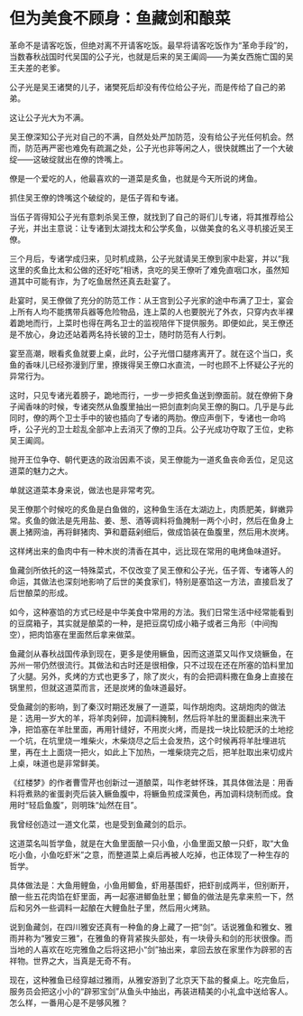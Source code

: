 # 但为美食不顾身：鱼藏剑和酿菜

革命不是请客吃饭，但绝对离不开请客吃饭。最早将请客吃饭作为“革命手段”的，当数春秋战国时代吴国的公子光，也就是后来的吴王阖闾——为美女西施亡国的吴王夫差的老爹。 

公子光是吴王诸樊的儿子，诸樊死后却没有传位给公子光，而是传给了自己的弟弟。 

这让公子光大为不满。 

吴王僚深知公子光对自己的不满，自然处处严加防范，没有给公子光任何机会。然而，防范再严密也难免有疏漏之处，公子光也非等闲之人，很快就瞧出了一个大破绽——这破绽就出在僚的馋嘴上。 

僚是一个爱吃的人，他最喜欢的一道菜是炙鱼，也就是今天所说的烤鱼。 

抓住吴王僚的馋嘴这个破绽的，是伍子胥和专诸。 

当伍子胥得知公子光有意刺杀吴王僚，就找到了自己的哥们儿专诸，将其推荐给公子光，并出主意说：让专诸到太湖找太和公学炙鱼，以做美食的名义寻机接近吴王僚。 

三个月后，专诸学成归来，见时机成熟，公子光就请吴王僚到家中赴宴，并以“我这里的炙鱼比太和公做的还好吃”相诱，贪吃的吴王僚听了难免直咽口水，虽然知道其中可能有诈，为了吃鱼居然还真去赴宴了。 

赴宴时，吴王僚做了充分的防范工作：从王宫到公子光家的途中布满了卫士，宴会上所有人均不能携带兵器等危险物品，连上菜的人也要脱光了外衣，只穿内衣半裸着跪地而行，上菜时也得在两名卫士的监视陪伴下提供服务。即便如此，吴王僚还是不放心，身边还站着两名持长铍的卫士，随时防范有人行刺。 

宴至高潮，眼看炙鱼就要上桌，此时，公子光借口腿疼离开了。就在这个当口，炙鱼的香味儿已经弥漫到厅里，撩拨得吴王僚口水直流，一时也顾不上怀疑公子光的异常行为。 

这时，只见专诸光着膀子，跪地而行，一步一步把炙鱼送到僚面前。就在僚俯下身子闻香味的时候，专诸突然从鱼腹里抽出一把剑直刺向吴王僚的胸口。几乎是与此同时，僚的两个卫士手中的铍也插向了专诸的两肋。僚应声倒下，专诸也一命呜呼，公子光的卫士趁乱全部冲上去消灭了僚的卫兵。公子光成功夺取了王位，史称吴王阖闾。 

抛开王位争夺、朝代更迭的政治因素不谈，吴王僚能为一道炙鱼丧命丢位，足见这道菜的魅力之大。 

单就这道菜本身来说，做法也是非常考究。 

吴王僚那个时候吃的炙鱼是白鱼做的，这种鱼生活在太湖边上，肉质肥美，鲜嫩异常。炙鱼的做法是先用盐、姜、葱、酒等调料将鱼腌制一两个小时，然后在鱼身上裹上猪网油，再将鲜猪肉、笋和蘑菇剁细后，做成馅装在鱼腹里，然后用木炭烤。 

这样烤出来的鱼肉中有一种木炭的清香在其中，远比现在常用的电烤鱼味道好。 

鱼藏剑所依托的这一特殊菜式，不仅改变了吴王僚和公子光，伍子胥、专诸等人的命运，其做法也深刻地影响了后世的美食家们，特别是塞馅这一方法，直接启发了后世酿菜的形成。 

如今，这种塞馅的方式已经是中华美食中常用的方法。我们日常生活中经常能看到的豆腐箱子，其实就是酿菜的一种，是把豆腐切成小箱子或者三角形（中间掏空），把肉馅塞在里面然后拿来做菜。 

鱼藏剑从春秋战国传承到现在，更多是使用鳜鱼，因而这道菜又叫作叉烧鳜鱼，在苏州一带仍然很流行。其做法和古时还是很相像，只不过现在还在所塞的馅料里加了火腿。另外，炙烤的方式也更多了，除了炭火，有的会把调料撒在鱼身上直接在锅里煎，但就这道菜而言，还是炭烤的鱼味道最好。 

受鱼藏剑的影响，到了秦汉时期还发展了一道菜，叫作胡炮肉。这胡炮肉的做法是：选用一岁大的羊，将羊肉剁碎，加调料腌制，然后将羊肚的里面翻出来洗干净，把馅塞在羊肚里面，再用针缝好，不用炭火烤，而是找一块比较肥沃的土地挖一个坑，在坑里烧一堆柴火，木柴烧尽之后土会发热，这个时候再将羊肚埋进坑里，再在土上面烧一把火，如此上下加热，一堆柴烧完之后，把羊肚取出来切成片上桌，味道也是非常鲜美。 

《红楼梦》的作者曹雪芹也创新过一道酿菜，叫作老蚌怀珠，其具体做法是：用香料将煮熟的雀蛋剥壳后装入鳜鱼腹中，将鳜鱼煎成深黄色，再加调料烧制而成。食用时“轻启鱼腹”，则明珠“灿然在目”。 

我曾经创造过一道文化菜，也是受到鱼藏剑的启示。 

这道菜名叫哲学鱼，就是在大鱼里面酿一只小鱼，小鱼里面又酿一只虾，取“大鱼吃小鱼，小鱼吃虾米”之意，而整道菜上桌后再被人吃掉，也正体现了一种生存的哲学。 

具体做法是：大鱼用鲤鱼，小鱼用鲫鱼，虾用基围虾，把虾剖成两半，但别断开，酿一些五花肉馅在虾里面，再一起塞进鲫鱼肚里；鲫鱼的做法是先拿来煎一下，然后和另外一些调料一起酿在大鲤鱼肚子里，然后用火烤熟。 

说到鱼藏剑，在四川雅安还真有一种鱼的身上藏了一把“剑”。话说雅鱼和雅女、雅雨并称为“雅安三雅”，在雅鱼的脊背紧挨头部处，有一块骨头和剑的形状很像。而当地的人喜欢在吃完雅鱼之后将这把小“剑”抽出来，拿回去放在家里作为辟邪的吉祥物。世界之大，当真是无奇不有。 

现在，这种雅鱼已经穿越过雅雨，从雅安游到了北京天下盐的餐桌上。吃完鱼后，服务员会把这小小的“辟邪宝剑”从鱼头中抽出，再装进精美的小礼盒中送给客人。怎么样，一番用心是不是够风雅？